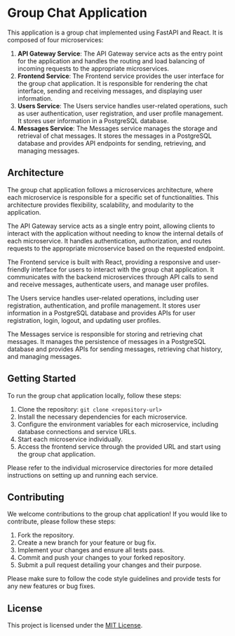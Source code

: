 # Group Chat Application

This application is a group chat implemented using FastAPI and React. It is composed of four microservices:

1. **API Gateway Service**: The API Gateway service acts as the entry point for the application and handles the routing and load balancing of incoming requests to the appropriate microservices.
2. **Frontend Service**: The Frontend service provides the user interface for the group chat application. It is responsible for rendering the chat interface, sending and receiving messages, and displaying user information.
3. **Users Service**: The Users service handles user-related operations, such as user authentication, user registration, and user profile management. It stores user information in a PostgreSQL database.
4. **Messages Service**: The Messages service manages the storage and retrieval of chat messages. It stores the messages in a PostgreSQL database and provides API endpoints for sending, retrieving, and managing messages.

## Architecture

The group chat application follows a microservices architecture, where each microservice is responsible for a specific set of functionalities. This architecture provides flexibility, scalability, and modularity to the application.

The API Gateway service acts as a single entry point, allowing clients to interact with the application without needing to know the internal details of each microservice. It handles authentication, authorization, and routes requests to the appropriate microservice based on the requested endpoint.

The Frontend service is built with React, providing a responsive and user-friendly interface for users to interact with the group chat application. It communicates with the backend microservices through API calls to send and receive messages, authenticate users, and manage user profiles.

The Users service handles user-related operations, including user registration, authentication, and profile management. It stores user information in a PostgreSQL database and provides APIs for user registration, login, logout, and updating user profiles.

The Messages service is responsible for storing and retrieving chat messages. It manages the persistence of messages in a PostgreSQL database and provides APIs for sending messages, retrieving chat history, and managing messages.

## Getting Started

To run the group chat application locally, follow these steps:

1. Clone the repository: `git clone <repository-url>`
2. Install the necessary dependencies for each microservice.
3. Configure the environment variables for each microservice, including database connections and service URLs.
4. Start each microservice individually.
5. Access the frontend service through the provided URL and start using the group chat application.

Please refer to the individual microservice directories for more detailed instructions on setting up and running each service.

## Contributing

We welcome contributions to the group chat application! If you would like to contribute, please follow these steps:

1. Fork the repository.
2. Create a new branch for your feature or bug fix.
3. Implement your changes and ensure all tests pass.
4. Commit and push your changes to your forked repository.
5. Submit a pull request detailing your changes and their purpose.

Please make sure to follow the code style guidelines and provide tests for any new features or bug fixes.

## License

This project is licensed under the [MIT License](LICENSE).
